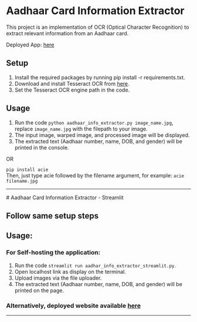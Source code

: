 # Aadhaar Card Information Extractor
This project is an implementation of OCR (Optical Character Recognition) to extract relevant information from an Aadhaar card.

Deployed App: [here](https://cvaproject-aadhaarcardin-aadhar-info-extractor-streamlit-0gi7up.streamlit.app/)

## Setup
1. Install the required packages by running pip install -r requirements.txt.
2. Download and install Tesseract OCR from [here](https://github.com/UB-Mannheim/tesseract/wiki).
3. Set the Tesseract OCR engine path in the code.

## Usage
1. Run the code `python aadhaar_info_extractor.py image_name.jpg`, replace `image_name.jpg` with the filepath to your image.
2. The input image, warped image, and processed image will be displayed.
3. The extracted text (Aadhaar number, name, DOB, and gender) will be printed in the console.

OR

`pip install acie`<br>
Then, just type acie followed by the filename argument, for example:
`acie filename.jpg`
<hr>
# Aadhaar Card Information Extractor - Streamlit

## Follow same setup steps

## Usage: 
### For Self-hosting the application:
1. Run the code `streamlit run aadhar_info_extractor_streamlit.py`.
2. Open localhost link as display on the terminal.
3. Upload images via the file uploader.
4. The extracted text (Aadhaar number, name, DOB, and gender) will be printed on the page.

### Alternatively, deployed website available [here](https://cvaproject-aadhaarcardin-aadhar-info-extractor-streamlit-0gi7up.streamlit.app/)
<hr>
